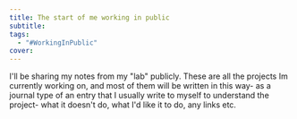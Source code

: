 ```yaml
---
title: The start of me working in public
subtitle: 
tags:
  - "#WorkingInPublic"
cover:
---
```



I'll be sharing my notes from my "lab" publicly. These are all the projects Im currently working on, and most of them will be written in this way- as a journal type of an entry that I usually write to myself to understand the project- what it doesn't do, what I'd like it to do, any links etc.
